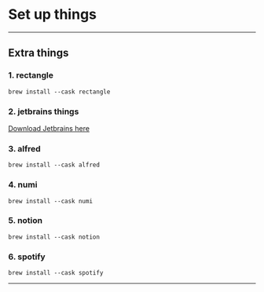 # Set up things
 
***

## Extra things

### 1. rectangle

`brew install --cask rectangle`

### 2. jetbrains things

[Download Jetbrains here](https://www.jetbrains.com/toolbox-app/)

### 3. alfred

`brew install --cask alfred`

### 4. numi

`brew install --cask numi`

### 5. notion

`brew install --cask notion`

### 6. spotify

`brew install --cask spotify`


***
